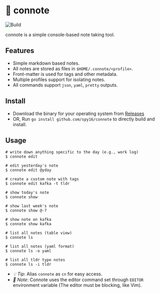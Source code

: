 # 📝 connote

![Build](https://github.com/spy16/connote/actions/workflows/tag_created.yml/badge.svg)

connote is a simple console-based note taking tool.

## Features

* Simple markdown based notes.
* All notes are stored as files in `$HOME/.connote/<profile>`.
* Front-matter is used for tags and other metadata.
* Multiple profiles support for isolating notes.
* All commands support `json`, `yaml`, `pretty` outputs. 

## Install

* Download the binary for your operating system from [Releases](https://github.com/spy16/connote/releases)
* OR, Run `go install github.com/spy16/connote` to directly build and install.

## Usage

```shell
# write down anything specific to the day (e.g., work log)
$ connote edit

# edit yesterday's note
$ connote edit @yday

# create a custom note with tags 
$ connote edit kafka -t tldr

# show today's note
$ connote show

# show last week's note
$ connote show @-7

# show note on kafka
$ connote show kafka

# list all notes (table view)
$ connote ls

# list all notes (yaml format)
$ connote ls -o yaml

# list all tldr type notes
$ connote ls -i tldr
```

* *💡 Tip*: Alias `connote` as `cn` for easy access.
* *📌 Note*: Connote uses the editor command set through `EDITOR` environment variable (The editor must be blocking, like Vim).

